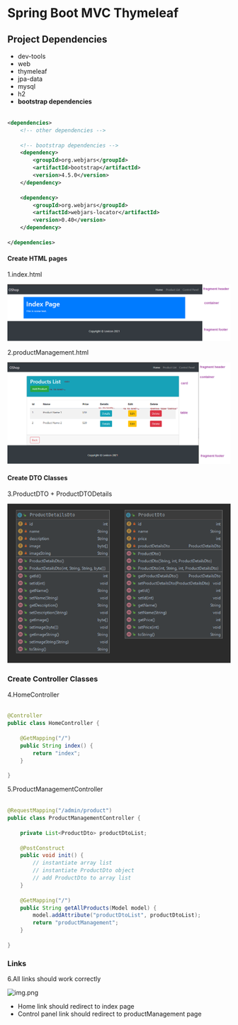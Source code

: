 # Spring Boot MVC Thymeleaf

## Project Dependencies

- dev-tools
- web
- thymeleaf
- jpa-data
- mysql
- h2
- **bootstrap dependencies**

```xml

<dependencies>
    <!-- other dependencies -->

    <!-- bootstrap dependencies -->
    <dependency>
        <groupId>org.webjars</groupId>
        <artifactId>bootstrap</artifactId>
        <version>4.5.0</version>
    </dependency>

    <dependency>
        <groupId>org.webjars</groupId>
        <artifactId>webjars-locator</artifactId>
        <version>0.40</version>
    </dependency>

</dependencies>
```

#### Create HTML pages

1.index.html
   
   ![img_4.png](img/img_4.png)


2.productManagement.html
   
   ![img_3.png](img/img_3.png)

#### Create DTO Classes

3.ProductDTO + ProductDTODetails
   
   ![img_5.png](img/img.png)

### Create Controller Classes

4.HomeController

```java

@Controller
public class HomeController {

    @GetMapping("/")
    public String index() {
        return "index";
    }

}
```

5.ProductManagementController

```java

@RequestMapping("/admin/product")
public class ProductManagementController {

    private List<ProductDto> productDtoList;

    @PostConstruct
    public void init() {
        // instantiate array list
        // instantiate ProductDto object
        // add ProductDto to array list
    }

    @GetMapping("/")
    public String getAllProducts(Model model) {
        model.addAttribute("productDtoList", productDtoList);
        return "productManagement";
    }

}
```


### Links

6.All links should work correctly

   ![img.png](img.png)
   - Home link should redirect to index page
   - Control panel link should redirect to productManagement page
